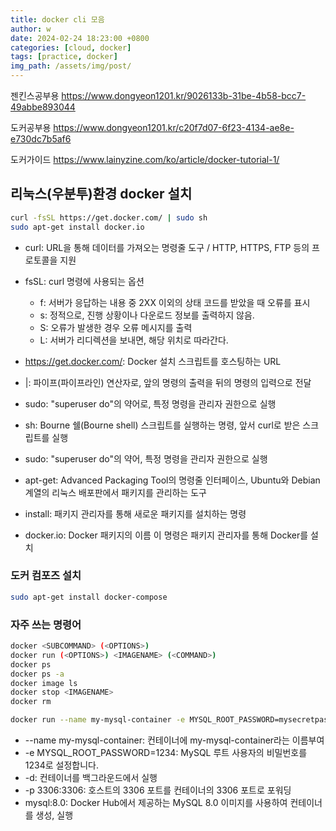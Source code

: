 ```yaml
---
title: docker cli 모음
author: w
date: 2024-02-24 18:23:00 +0800
categories: [cloud, docker]
tags: [practice, docker]
img_path: /assets/img/post/
---
```


젠킨스공부용
https://www.dongyeon1201.kr/9026133b-31be-4b58-bcc7-49abbe893044

도커공부용
https://www.dongyeon1201.kr/c20f7d07-6f23-4134-ae8e-e730dc7b5af6

도커가이드
https://www.lainyzine.com/ko/article/docker-tutorial-1/


## 리눅스(우분투)환경 docker 설치
```bash
curl -fsSL https://get.docker.com/ | sudo sh
sudo apt-get install docker.io
```
- curl: URL을 통해 데이터를 가져오는 명령줄 도구 / HTTP, HTTPS, FTP 등의 프로토콜을 지원
- fsSL: curl 명령에 사용되는 옵션
  - f: 서버가 응답하는 내용 중 2XX 이외의 상태 코드를 받았을 때 오류를 표시
  - s: 정적으로, 진행 상황이나 다운로드 정보를 출력하지 않음.
  - S: 오류가 발생한 경우 오류 메시지를 출력
  - L: 서버가 리디렉션을 보내면, 해당 위치로 따라간다.
- https://get.docker.com/: Docker 설치 스크립트를 호스팅하는 URL
- |: 파이프(파이프라인) 연산자로, 앞의 명령의 출력을 뒤의 명령의 입력으로 전달
- sudo: "superuser do"의 약어로, 특정 명령을 관리자 권한으로 실행
- sh: Bourne 쉘(Bourne shell) 스크립트를 실행하는 명령, 앞서 curl로 받은 스크립트를 실행

- sudo: "superuser do"의 약어, 특정 명령을 관리자 권한으로 실행
- apt-get: Advanced Packaging Tool의 명령줄 인터페이스, Ubuntu와 Debian 계열의 리눅스 배포판에서 패키지를 관리하는 도구
- install: 패키지 관리자를 통해 새로운 패키지를 설치하는 명령
- docker.io: Docker 패키지의 이름 이 명령은 패키지 관리자를 통해 Docker를 설치

### 도커 컴포즈 설치
```bash
sudo apt-get install docker-compose
```

### 자주 쓰는 명령어

```bash
docker <SUBCOMMAND> (<OPTIONS>)
docker run (<OPTIONS>) <IMAGENAME> (<COMMAND>)
docker ps
docker ps -a
docker image ls
docker stop <IMAGENAME>
docker rm
```

```bash
docker run --name my-mysql-container -e MYSQL_ROOT_PASSWORD=mysecretpassword -d -p 3306:3306 mysql:8.0
```
- --name my-mysql-container: 컨테이너에 my-mysql-container라는 이름부여  
- -e MYSQL_ROOT_PASSWORD=1234: MySQL 루트 사용자의 비밀번호를 1234로 설정합니다.
- -d: 컨테이너를 백그라운드에서 실행
- -p 3306:3306: 호스트의 3306 포트를 컨테이너의 3306 포트로 포워딩
- mysql:8.0: Docker Hub에서 제공하는 MySQL 8.0 이미지를 사용하여 컨테이너를 생성, 실행